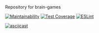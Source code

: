 Repository for brain-games

[![Maintainability](https://api.codeclimate.com/v1/badges/a99a88d28ad37a79dbf6/maintainability)](https://codeclimate.com/github/codeclimate/codeclimate/maintainability)
[![Test Coverage](https://api.codeclimate.com/v1/badges/a99a88d28ad37a79dbf6/test_coverage)](https://codeclimate.com/github/codeclimate/codeclimate/test_coverage)
[![ESLint](https://github.com/alexeybystrov/frontend-project-lvl1/workflows/ESLint%20check/badge.svg)](https://github.com/alexeybystrov/frontend-project-lvl1/actions)

[![asciicast](https://asciinema.org/a/b96HBMHc0wDrLCJ2DA43qPN3b.svg)](https://asciinema.org/a/b96HBMHc0wDrLCJ2DA43qPN3b)